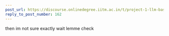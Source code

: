 ```yaml
---
post_url: https://discourse.onlinedegree.iitm.ac.in/t/project-1-llm-based-automation-agent-discussion-thread-tds-jan-2025/164277/165
reply_to_post_number: 162
---
```

then im not sure exactly wait lemme check
